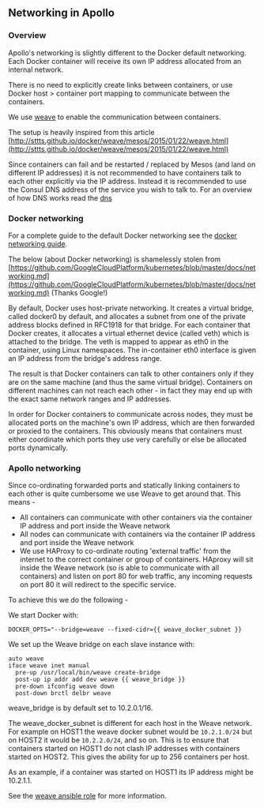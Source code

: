 ## Networking in Apollo

### Overview

Apollo's networking is slightly different to the Docker default networking.
Each Docker container will receive its own IP address allocated from an internal network.

There is no need to explicitly create links between containers, or use Docker host > container port mapping to communicate between the containers.

We use [weave](components/weave.md) to enable the communication between containers.

The setup is heavily inspired from this article [http://sttts.github.io/docker/weave/mesos/2015/01/22/weave.html](http://sttts.github.io/docker/weave/mesos/2015/01/22/weave.html)

Since containers can fail and be restarted / replaced by Mesos (and land on different IP addresses)
it is not recommended to have containers talk to each other explicitly via the IP address. Instead it is recommended to use the Consul DNS address of the service you wish to talk to. For an overview of how DNS works read the [dns](dns.md)

### Docker networking

For a complete guide to the default Docker networking see the [docker networking guide](https://docs.docker.com/articles/networking/).

The below (about Docker networking) is shamelessly stolen from [https://github.com/GoogleCloudPlatform/kubernetes/blob/master/docs/networking.md](https://github.com/GoogleCloudPlatform/kubernetes/blob/master/docs/networking.md) (Thanks Google!)

By default, Docker uses host-private networking. It creates a virtual bridge, called docker0 by default, and allocates a subnet from one of the private address blocks defined in RFC1918 for that bridge. For each container that Docker creates, it allocates a virtual ethernet device (called veth) which is attached to the bridge. The veth is mapped to appear as eth0 in the container, using Linux namespaces. The in-container eth0 interface is given an IP address from the bridge's address range.

The result is that Docker containers can talk to other containers only if they are on the same machine (and thus the same virtual bridge). Containers on different machines can not reach each other - in fact they may end up with the exact same network ranges and IP addresses.

In order for Docker containers to communicate across nodes, they must be allocated ports on the machine's own IP address, which are then forwarded or proxied to the containers. This obviously means that containers must either coordinate which ports they use very carefully or else be allocated ports dynamically.

### Apollo networking

Since co-ordinating forwarded ports and statically linking containers to each other is quite cumbersome we use Weave to get around that. This means -

* All containers can communicate with other containers via the container IP address and
port inside the Weave network
* All nodes can communicate with containers via the container IP address and
port inside the Weave network
* We use HAProxy to co-ordinate routing 'external traffic' from the internet to the correct container or group of containers. HAproxy will sit inside the Weave network (so is able to communicate with all containers) and listen on port 80 for web traffic, any incoming requests on port 80 it will redirect to the specific service.

To achieve this we do the following -

We start Docker with:

```
DOCKER_OPTS="--bridge=weave --fixed-cidr={{ weave_docker_subnet }}
```

We set up the Weave bridge on each slave instance with:

```
auto weave
iface weave inet manual
  pre-up /usr/local/bin/weave create-bridge
  post-up ip addr add dev weave {{ weave_bridge }}
  pre-down ifconfig weave down
  post-down brctl delbr weave
```

weave_bridge is by default set to 10.2.0.1/16.

The weave_docker_subnet is different for each host in the Weave network. For example
on HOST1 the weave docker subnet would be ```10.2.1.0/24``` but on HOST2 it would be
```10.2.2.0/24```, and so on. This is to ensure that containers started on HOST1 do not clash IP
addresses with containers started on HOST2. This gives the ability for up to 256 containers per host.

As an example, if a container was started on HOST1 its IP address might be 10.2.1.1.

See the [weave ansible role](../roles/weave) for more information.
